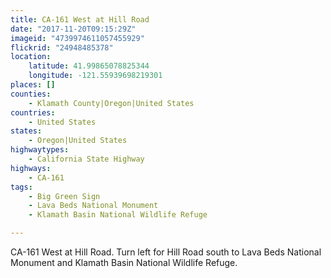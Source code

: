 ```yaml
---
title: CA-161 West at Hill Road
date: "2017-11-20T09:15:29Z"
imageid: "4739974611057455929"
flickrid: "24948485378"
location:
    latitude: 41.99865078825344
    longitude: -121.55939698219301
places: []
counties:
    - Klamath County|Oregon|United States
countries:
    - United States
states:
    - Oregon|United States
highwaytypes:
    - California State Highway
highways:
    - CA-161
tags:
    - Big Green Sign
    - Lava Beds National Monument
    - Klamath Basin National Wildlife Refuge

---
```

CA-161 West at Hill Road.  Turn left for Hill Road south to Lava Beds National Monument and Klamath Basin National Wildlife Refuge.